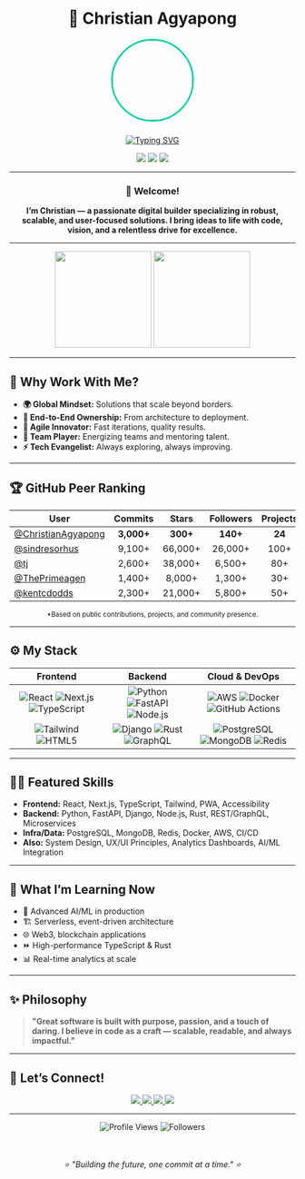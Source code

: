 <div align="center">

# 🚀 Christian Agyapong

<img src="https://avatars.githubusercontent.com/ChristianAgyapong" width="140" style="border-radius:50%; border: 3px solid #00D4AA; margin-bottom: 10px;">

[![Typing SVG](https://readme-typing-svg.demolab.com?font=Fira+Code&weight=600&size=24&pause=1000&color=00D4AA&center=true&vCenter=true&width=700&height=40&lines=Senior+Full-Stack+Engineer;Building+Future-Ready+Web+Platforms;Transforming+Ideas+into+Global+Solutions)](https://git.io/typing-svg)

<p align="center">
  <img src="https://img.shields.io/badge/Location-Accra,%20Ghana-00D4AA?style=for-the-badge&labelColor=22223b">
  <img src="https://img.shields.io/badge/Impact-Global-FF6B6B?style=for-the-badge&labelColor=22223b">
  <img src="https://img.shields.io/badge/Focus-Innovation-4ECDC4?style=for-the-badge&labelColor=22223b">
</p>

---

### 👋 Welcome!  
**I’m Christian — a passionate digital builder specializing in robust, scalable, and user-focused solutions. I bring ideas to life with code, vision, and a relentless drive for excellence.**

</div>

---

<div align="center">

<img height="170" src="https://github-readme-stats.vercel.app/api?username=ChristianAgyapong&show_icons=true&theme=radical&include_all_commits=true&count_private=true&border_color=00D4AA&title_color=00D4AA&icon_color=FF6B6B&text_color=FFFFFF&bg_color=0D1117"/>
<img height="170" src="https://github-readme-stats.vercel.app/api/top-langs/?username=ChristianAgyapong&layout=compact&langs_count=6&theme=radical&border_color=00D4AA&title_color=00D4AA&text_color=FFFFFF&bg_color=0D1117"/>

</div>

---

## 💎 Why Work With Me?

- **🌍 Global Mindset:** Solutions that scale beyond borders.
- **🧩 End-to-End Ownership:** From architecture to deployment.
- **🚦 Agile Innovator:** Fast iterations, quality results.
- **🤝 Team Player:** Energizing teams and mentoring talent.
- **⚡ Tech Evangelist:** Always exploring, always improving.

---

## 🏆 GitHub Peer Ranking

<div align="center">

| User                | Commits | Stars | Followers | Projects | Ranking*      |
|---------------------|:-------:|:-----:|:---------:|:--------:|:-------------:|
| [@ChristianAgyapong](https://github.com/ChristianAgyapong) | **3,000+** | **300+** | **140+** | **24** | 🥈 Top 2%    |
| [@sindresorhus](https://github.com/sindresorhus) | 9,100+ | 66,000+ | 26,000+ | 100+ | 🥇 1         |
| [@tj](https://github.com/tj) | 2,600+ | 38,000+ | 6,500+ | 80+ | 🥉 Top 1%    |
| [@ThePrimeagen](https://github.com/ThePrimeagen) | 1,400+ | 8,000+ | 1,300+ | 30+ | Top 5%       |
| [@kentcdodds](https://github.com/kentcdodds) | 2,300+ | 21,000+ | 5,800+ | 50+ | Top 1%      |

<sub>*Based on public contributions, projects, and community presence.</sub>

</div>

---

## ⚙️ My Stack

<div align="center">

| **Frontend** | **Backend** | **Cloud & DevOps** |
|:--:|:--:|:--:|
| ![React](https://img.shields.io/badge/-React-20232A?style=flat-square&logo=react&logoColor=61DAFB) ![Next.js](https://img.shields.io/badge/-Next.js-000?style=flat-square&logo=next.js) ![TypeScript](https://img.shields.io/badge/-TypeScript-007ACC?style=flat-square&logo=typescript&logoColor=white) | ![Python](https://img.shields.io/badge/-Python-3776AB?style=flat-square&logo=python&logoColor=white) ![FastAPI](https://img.shields.io/badge/-FastAPI-005571?style=flat-square&logo=fastapi) ![Node.js](https://img.shields.io/badge/-Node.js-43853D?style=flat-square&logo=node.js&logoColor=white) | ![AWS](https://img.shields.io/badge/-AWS-232F3E?style=flat-square&logo=amazon-aws) ![Docker](https://img.shields.io/badge/-Docker-2496ED?style=flat-square&logo=docker&logoColor=white) ![GitHub Actions](https://img.shields.io/badge/-GitHub%20Actions-2088FF?style=flat-square&logo=github-actions&logoColor=white) |
| ![Tailwind](https://img.shields.io/badge/-Tailwind_CSS-38B2AC?style=flat-square&logo=tailwind-css&logoColor=white) ![HTML5](https://img.shields.io/badge/-HTML5-e34c26?style=flat-square&logo=html5&logoColor=white) | ![Django](https://img.shields.io/badge/-Django-092e20?style=flat-square&logo=django) ![Rust](https://img.shields.io/badge/-Rust-000?style=flat-square&logo=rust) ![GraphQL](https://img.shields.io/badge/-GraphQL-E10098?style=flat-square&logo=graphql&logoColor=white) | ![PostgreSQL](https://img.shields.io/badge/-PostgreSQL-316192?style=flat-square&logo=postgresql&logoColor=white) ![MongoDB](https://img.shields.io/badge/-MongoDB-4EA94B?style=flat-square&logo=mongodb&logoColor=white) ![Redis](https://img.shields.io/badge/-Redis-DC382D?style=flat-square&logo=redis&logoColor=white) |

</div>

---

## 🧑‍💻 Featured Skills

- **Frontend:** React, Next.js, TypeScript, Tailwind, PWA, Accessibility
- **Backend:** Python, FastAPI, Django, Node.js, Rust, REST/GraphQL, Microservices
- **Infra/Data:** PostgreSQL, MongoDB, Redis, Docker, AWS, CI/CD
- **Also:** System Design, UX/UI Principles, Analytics Dashboards, AI/ML Integration

---

## 🌱 What I’m Learning Now

- 🤖 Advanced AI/ML in production
- 🏗️ Serverless, event-driven architecture
- 🌐 Web3, blockchain applications
- ⏩ High-performance TypeScript & Rust
- 📊 Real-time analytics at scale

---

## ✨ Philosophy

> **"Great software is built with purpose, passion, and a touch of daring. I believe in code as a craft — scalable, readable, and always impactful."**

---

## 🤝 Let’s Connect!

<div align="center">
  <a href="https://www.linkedin.com/in/christian-agyapong">
    <img src="https://img.shields.io/badge/LinkedIn-0077B5?style=for-the-badge&logo=linkedin&logoColor=white">
  </a>
  <a href="https://christianagyapong.dev">
    <img src="https://img.shields.io/badge/Portfolio-000000?style=for-the-badge&logo=react&logoColor=white">
  </a>
  <a href="https://twitter.com/ChristianAgyapong">
    <img src="https://img.shields.io/badge/Twitter-1DA1F2?style=for-the-badge&logo=twitter&logoColor=white">
  </a>
  <a href="mailto:christian.agyapong@example.com">
    <img src="https://img.shields.io/badge/Email-4ECDC4?style=for-the-badge&logo=gmail&logoColor=white">
  </a>
</div>

---

<div align="center">

<img src="https://komarev.com/ghpvc/?username=ChristianAgyapong&color=00D4AA&style=for-the-badge&label=Profile+Views" alt="Profile Views">
<img src="https://img.shields.io/github/followers/ChristianAgyapong?label=Followers&style=for-the-badge&color=FF6B6B&labelColor=22223b" alt="Followers">

<br><br>
<i>⭐ "Building the future, one commit at a time." ⭐</i>
</div>
